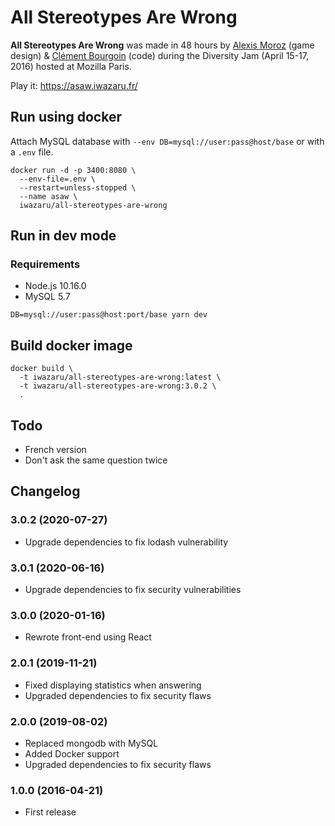 # All Stereotypes Are Wrong

**All Stereotypes Are Wrong** was made in 48 hours by
[Alexis Moroz](https://www.linkedin.com/in/alexismoroz) (game design) &
[Clément Bourgoin](https://twitter.com/ClementBourgoin) (code) during the
Diversity Jam (April 15-17, 2016) hosted at Mozilla Paris.

Play it: https://asaw.iwazaru.fr/

## Run using docker

Attach MySQL database with `--env DB=mysql://user:pass@host/base` or with a `.env` file.

```console
docker run -d -p 3400:8080 \
  --env-file=.env \
  --restart=unless-stopped \
  --name asaw \
  iwazaru/all-stereotypes-are-wrong
```

## Run in dev mode

### Requirements

- Node.js 10.16.0
- MySQL 5.7

```console
DB=mysql://user:pass@host:port/base yarn dev
```

## Build docker image

```console
docker build \
  -t iwazaru/all-stereotypes-are-wrong:latest \
  -t iwazaru/all-stereotypes-are-wrong:3.0.2 \
  .
```

## Todo

- French version
- Don't ask the same question twice

## Changelog

### 3.0.2 (2020-07-27)

- Upgrade dependencies to fix lodash vulnerability

### 3.0.1 (2020-06-16)

- Upgrade dependencies to fix security vulnerabilities

### 3.0.0 (2020-01-16)

- Rewrote front-end using React

### 2.0.1 (2019-11-21)

- Fixed displaying statistics when answering
- Upgraded dependencies to fix security flaws

### 2.0.0 (2019-08-02)

- Replaced mongodb with MySQL
- Added Docker support
- Upgraded dependencies to fix security flaws

### 1.0.0 (2016-04-21)

- First release
